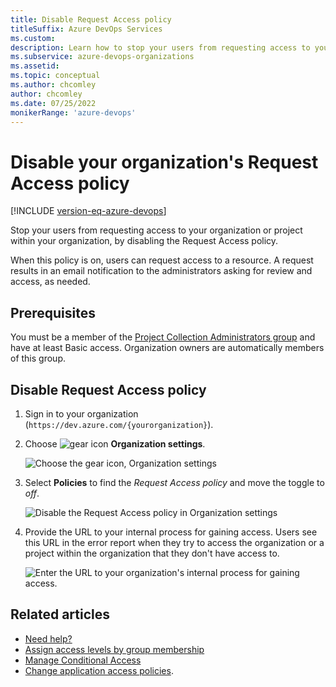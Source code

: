 ```yaml
---
title: Disable Request Access policy
titleSuffix: Azure DevOps Services
ms.custom: 
description: Learn how to stop your users from requesting access to your organization or project within your organization by disabling the Request Access policy.
ms.subservice: azure-devops-organizations
ms.assetid: 
ms.topic: conceptual
ms.author: chcomley
author: chcomley
ms.date: 07/25/2022
monikerRange: 'azure-devops'
---
```


# Disable your organization's Request Access policy

[!INCLUDE [version-eq-azure-devops](../../includes/version-eq-azure-devops.md)]

Stop your users from requesting access to your organization or project within your organization, by disabling the Request Access policy.

When this policy is on, users can request access to a resource. A request results in an email notification to the administrators asking for review and access, as needed. 

## Prerequisites

You must be a member of the [Project Collection Administrators group](../security/look-up-project-collection-administrators.md) and have at least Basic access. Organization owners are automatically members of this group.

## Disable Request Access policy

1. Sign in to your organization (```https://dev.azure.com/{yourorganization}```).

2. Choose ![gear icon](../../media/icons/gear-icon.png) **Organization settings**.

   ![Choose the gear icon, Organization settings](../../media/settings/open-admin-settings-vert.png)

3. Select **Policies** to find the *Request Access policy* and move the toggle to *off*.

   ![Disable the Request Access policy in Organization settings](media/request-access-policy-settings.png)

4. Provide the URL to your internal process for gaining access. Users see this URL in the error report when they try to access the organization or a project within the organization that they don't have access to.

   ![Enter the URL to your organization's internal process for gaining access.](media/disable-request-access-provide-url.png)

## Related articles

- [Need help?](faq-configure-customize-organization.yml#get-support)
- [Assign access levels by group membership](assign-access-levels-by-group-membership.md)
- [Manage Conditional Access](change-application-access-policies.md)
- [Change application access policies](change-application-access-policies.md).
